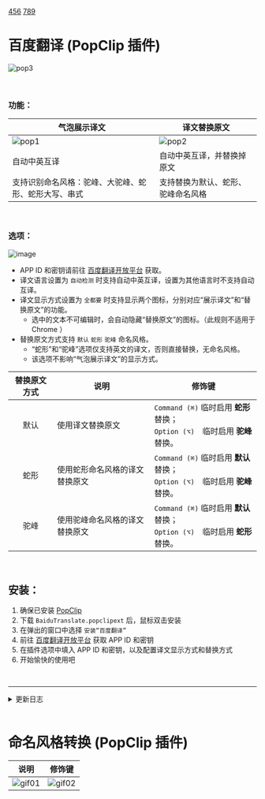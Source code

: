 [456](百度翻译 (PopClip 插件))  [789](命名风格转换 (PopClip 插件))

# 百度翻译 (PopClip 插件)

![pop3](https://github.com/iibob/PopClipExtension/assets/10295975/44efa236-896d-4160-9751-19fa8beaae92)

<br>

### 功能：
|气泡展示译文|译文替换原文|
|---|---|
|![pop1](https://github.com/iibob/PopClipExtension/assets/10295975/1c1cc389-c287-4297-82e7-4e5496abdec7)|![pop2](https://github.com/iibob/PopClipExtension/assets/10295975/3bd54f6e-1857-4db1-9820-8a2f40bb4776)|
|自动中英互译|自动中英互译，并替换掉原文|
|支持识别命名风格：驼峰、大驼峰、蛇形、蛇形大写、串式|支持替换为默认、蛇形、驼峰命名风格|
<br>

### 选项：
![image](https://github.com/iibob/PopClipExtension/assets/10295975/408280aa-81bf-4195-9236-9fb97178d77d)
- APP ID 和密钥请前往 [百度翻译开放平台](https://api.fanyi.baidu.com/doc/21) 获取。
- 译文语言设置为 `自动检测` 时支持自动中英互译，设置为其他语言时不支持自动互译。
- 译文显示方式设置为 `全都要` 时支持显示两个图标，分别对应“展示译文”和“替换原文”的功能。
  - 选中的文本不可编辑时，会自动隐藏“替换原文”的图标。（此规则不适用于 Chrome ）
- 替换原文方式支持 `默认` `蛇形` `驼峰` 命名风格。
  - “蛇形”和“驼峰”选项仅支持英文的译文，否则直接替换，无命名风格。
  - 该选项不影响“气泡展示译文”的显示方式。

|替换原文方式|说明|修饰键|
|:---:|---|---|
|默认|使用译文替换原文|`Command (⌘)` 临时启用 **蛇形** 替换；<br/>`Option (⌥)`&emsp;临时启用 **驼峰** 替换。|
|蛇形|使用蛇形命名风格的译文替换原文|`Command (⌘)` 临时启用 **默认** 替换；<br/>`Option (⌥)`&emsp;临时启用 **驼峰** 替换。|
|驼峰|使用驼峰命名风格的译文替换原文|`Command (⌘)` 临时启用 **默认** 替换；<br/>`Option (⌥)`&emsp;临时启用 **蛇形** 替换。|
<br>

## 安装：
1. 确保已安装 [PopClip](https://www.popclip.app/)
2. 下载 `BaiduTranslate.popclipext` 后，鼠标双击安装
3. 在弹出的窗口中选择 `安装“百度翻译”`
4. 前往 [百度翻译开放平台](https://api.fanyi.baidu.com/doc/21) 获取 APP ID 和密钥
5. 在插件选项中填入 APP ID 和密钥，以及配置译文显示方式和替换方式
6. 开始愉快的使用吧
<br>

----
<details> <summary>更新日志</summary>

**2024年3月8日**
- 初代版本发布
</details>
<br>

# 命名风格转换 (PopClip 插件)

|说明|修饰键|
|---|---|
|![gif01](https://github.com/iibob/PopClipExtension/assets/10295975/099f1577-3196-4ac2-9643-14576aa3b8af)|![gif02](https://github.com/iibob/PopClipExtension/assets/10295975/a1202b04-0631-4384-a74a-f3d3642cc0c1)|



